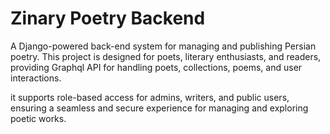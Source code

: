 # Zinary Poetry Backend

A Django-powered back-end system for managing and publishing Persian poetry. This project is designed for poets, literary enthusiasts, and readers, providing Graphql API for handling poets, collections, poems, and user interactions.

it supports role-based access for admins, writers, and public users, ensuring a seamless and secure experience for managing and exploring poetic works.
